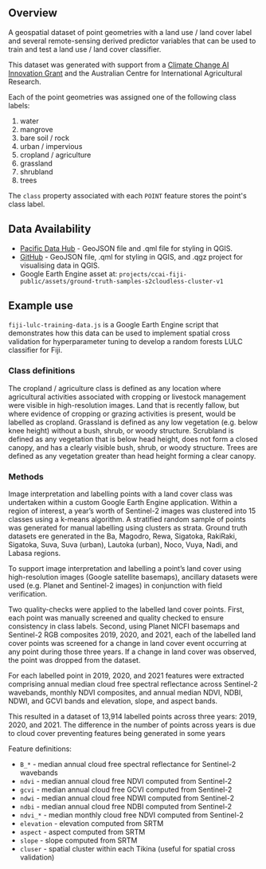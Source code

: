 ## Overview

A geospatial dataset of point geometries with a land use / land cover label and several remote-sensing derived predictor variables that can be used to train and test a land use / land cover classifier. 

This dataset was generated with support from a <a href="https://www.climatechange.ai" target="_blank">Climate Change AI Innovation Grant</a> and the Australian Centre for International Agricultural Research. 

Each of the point geometries was assigned one of the following class labels:

1. water
2. mangrove
3. bare soil / rock
4. urban / impervious
5. cropland / agriculture
6. grassland
7. shrubland
8. trees

The `class` property associated with each `POINT` feature stores the point's class label.

## Data Availability

* [Pacific Data Hub](https://pacificdata.org/data/dataset/fiji-land-use-land-cover-labels) - GeoJSON file and .qml file for styling in QGIS. 
* [GitHub](https://github.com/livelihoods-and-landscapes/ccai-data/tree/main/fiji-lulc-training-data) - GeoJSON file, .qml for styling in QGIS, and .qgz project for visualising data in QGIS.
* Google Earth Engine asset at: `projects/ccai-fiji-public/assets/ground-truth-samples-s2cloudless-cluster-v1`

## Example use

`fiji-lulc-training-data.js` is a Google Earth Engine script that demonstrates how this data can be used to implement spatial cross validation for hyperparameter tuning to develop a random forests LULC classifier for Fiji. 

### Class definitions

The cropland / agriculture class is defined as any location where agricultural activities associated with cropping or livestock management were visible in high-resolution images. Land that is recently fallow, but where evidence of cropping or grazing activities is present, would be labelled as cropland. Grassland is defined as any low vegetation (e.g. below knee height) without a bush, shrub, or woody structure. Scrubland is defined as any vegetation that is below head height, does not form a closed canopy, and has a clearly visible bush, shrub, or woody structure. Trees are defined as any vegetation greater than head height forming a clear canopy. 

### Methods

Image interpretation and labelling points with a land cover class was undertaken within a custom Google Earth Engine application. Within a region of interest, a year’s worth of Sentinel-2 images was clustered into 15 classes using a k-means algorithm. A stratified random sample of points was generated for manual labelling using clusters as strata. Ground truth datasets ere generated in the Ba, Magodro, Rewa, Sigatoka, RakiRaki, Sigatoka, Suva, Suva (urban), Lautoka (urban), Noco, Vuya, Nadi, and Labasa regions. 

To support image interpretation and labelling a point’s land cover using high-resolution images (Google satellite basemaps), ancillary datasets were used (e.g. Planet and Sentinel-2 images) in conjunction with field verification.

Two quality-checks were applied to the labelled land cover points. First, each point was manually screened and quality checked to ensure consistency in class labels. Second, using Planet NICFI basemaps and Sentinel-2 RGB composites 2019, 2020, and 2021, each of the labelled land cover points was screened for a change in land cover event occurring at any point during those three years. If a change in land cover was observed, the point was dropped from the dataset. 

For each labelled point in 2019, 2020, and 2021 features were extracted comprising annual median cloud free spectral reflectance across Sentinel-2 wavebands, monthly NDVI composites, and annual median NDVI, NDBI, NDWI, and GCVI bands and elevation, slope, and aspect bands. 

This resulted in a dataset of 13,914 labelled points across three years: 2019, 2020, and 2021. The difference in the number of points across years is due to cloud cover preventing features being generated in some years

Feature definitions:

* `B_*` - median annual cloud free spectral reflectance for Sentinel-2 wavebands
* `ndvi` -  median annual cloud free NDVI computed from Sentinel-2 
* `gcvi` - median annual cloud free GCVI computed from Sentinel-2
* `ndwi` - median annual cloud free NDWI computed from Sentinel-2
* `ndbi` - median annual cloud free NDBI computed from Sentinel-2
* `ndvi_*` - median monthly cloud free NDVI computed from Sentinel-2
* `elevation` - elevation computed from SRTM
* `aspect` - aspect computed from SRTM
* `slope` - slope computed from SRTM
* `cluser` - spatial cluster within each Tikina (useful for spatial cross validation)